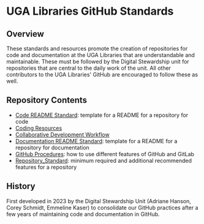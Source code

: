 # UGA Libraries GitHub Standards

## Overview

These standards and resources promote the creation of repositories for code and documentation at the UGA Libraries that are understandable and maintainable. 
These must be followed by the Digital Stewardship unit for repositories that are central to the daily work of the unit.
All other contributors to the UGA Libraries' GitHub are encouraged to follow these as well.

## Repository Contents

- [Code README Standard](Code_README_Standard.md): template for a README for a repository for code
- [Coding Resources](Coding_Resources.md)
- [Collaborative Development Workflow](Collaborative_Development_Workflow.md)
- [Documentation README Standard](Documentation_README_Standard.md): template for a README for a repository for documentation
- [GitHub Procedures](GitHub_Procedures.md): how to use different features of GitHub and GitLab
- [Repository_Standard](Repository_Standard.md): minimum required and additional recommended features for a repository

## History

First developed in 2023 by the Digital Stewardship Unit (Adriane Hanson, Corey Schmidt, Emmeline Kaser)
to consolidate our GitHub practices after a few years of maintaining code and documentation in GitHub.